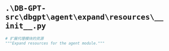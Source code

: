 # `.\DB-GPT-src\dbgpt\agent\expand\resources\__init__.py`

```py
# 扩展代理模块的资源
"""Expand resources for the agent module."""
```